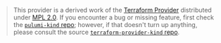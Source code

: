 > This provider is a derived work of the [Terraform Provider](https://github.com/tehcyx/terraform-provider-kind)
> distributed under [MPL 2.0](https://www.mozilla.org/en-US/MPL/2.0/). If you encounter a bug or missing feature,
> first check the [`pulumi-kind` repo](https://github.com/starton-io/pulumi-kind/issues); however, if that doesn't turn up anything,
> please consult the source [`terraform-provider-kind` repo](https://github.com/tehcyx/terraform-provider-kind/issues).
